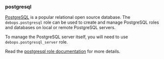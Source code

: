 ### postgresql

[PostgreSQL](https://www.postgresql.org/) is a popular relational open
source database. The `debops.postgresql` role can be used to create and
manage PostgreSQL roles and databases on local or remote PostgreSQL
servers.

To manage the PostgreSQL server itself, you will need to use
`debops.postgresql_server` role.

Read the [postgresql role documentation](https://docs.debops.org/en/HEAD/ansible/roles/postgresql/) for more details.
